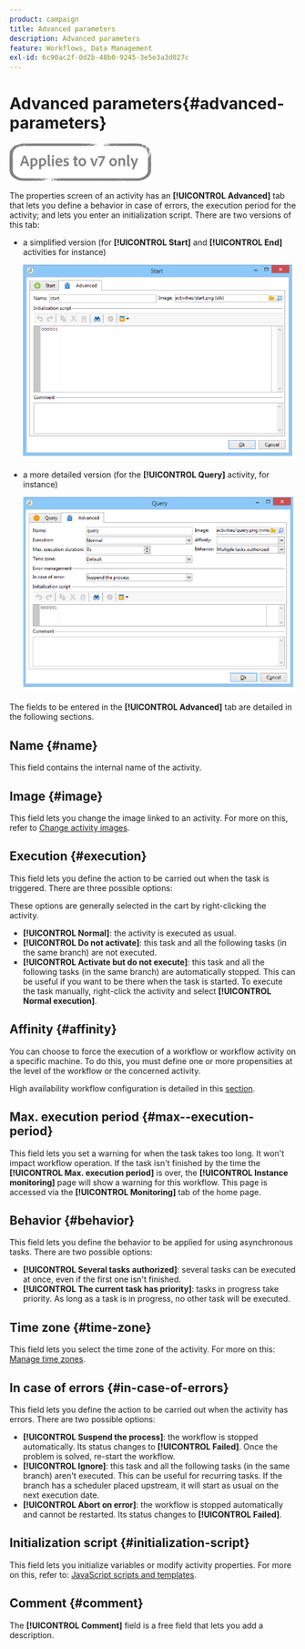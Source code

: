 ```yaml
---
product: campaign
title: Advanced parameters
description: Advanced parameters
feature: Workflows, Data Management
exl-id: 6c90ac2f-0d2b-48b0-9245-3e5e3a3d027c
---
```

# Advanced parameters{#advanced-parameters}

![](../../assets/v7-only.svg)

The properties screen of an activity has an **[!UICONTROL Advanced]** tab that lets you define a behavior in case of errors, the execution period for the activity; and lets you enter an initialization script. There are two versions of this tab:

* a simplified version (for **[!UICONTROL Start]** and **[!UICONTROL End]** activities for instance)

  ![](assets/wf-advanced-basic.png)

* a more detailed version (for the **[!UICONTROL Query]** activity, for instance)

  ![](assets/wf-advanced-full.png)

The fields to be entered in the **[!UICONTROL Advanced]** tab are detailed in the following sections.

## Name {#name}

This field contains the internal name of the activity.

## Image {#image}

This field lets you change the image linked to an activity. For more on this, refer to [Change activity images](managing-activity-images.md).

## Execution {#execution}

This field lets you define the action to be carried out when the task is triggered. There are three possible options:

These options are generally selected in the cart by right-clicking the activity.

* **[!UICONTROL Normal]**: the activity is executed as usual.
* **[!UICONTROL Do not activate]**: this task and all the following tasks (in the same branch) are not executed. 
* **[!UICONTROL Activate but do not execute]**: this task and all the following tasks (in the same branch) are automatically stopped. This can be useful if you want to be there when the task is started. To execute the task manually, right-click the activity and select **[!UICONTROL Normal execution]**.

## Affinity {#affinity}

You can choose to force the execution of a workflow or workflow activity on a specific machine. To do this, you must define one or more propensities at the level of the workflow or the concerned activity.

High availability workflow configuration is detailed in this [section](../../installation/using/configuring-campaign-server.md#high-availability-workflows-and-affinities).


## Max. execution period {#max--execution-period}

This field lets you set a warning for when the task takes too long. It won't impact workflow operation. If the task isn't finished by the time the **[!UICONTROL Max. execution period]** is over, the **[!UICONTROL Instance monitoring]** page will show a warning for this workflow. This page is accessed via the **[!UICONTROL Monitoring]** tab of the home page.

## Behavior {#behavior}

This field lets you define the behavior to be applied for using asynchronous tasks. There are two possible options:

* **[!UICONTROL Several tasks authorized]**: several tasks can be executed at once, even if the first one isn't finished. 
* **[!UICONTROL The current task has priority]**: tasks in progress take priority. As long as a task is in progress, no other task will be executed.

## Time zone {#time-zone}

This field lets you select the time zone of the activity. For more on this: [Manage time zones](managing-time-zones.md).

## In case of errors {#in-case-of-errors}

This field lets you define the action to be carried out when the activity has errors. There are two possible options:

* **[!UICONTROL Suspend the process]**: the workflow is stopped automatically. Its status changes to **[!UICONTROL Failed]**. Once the problem is solved, re-start the workflow.
* **[!UICONTROL Ignore]**: this task and all the following tasks (in the same branch) aren't executed. This can be useful for recurring tasks. If the branch has a scheduler placed upstream, it will start as usual on the next execution date.
* **[!UICONTROL Abort on error]**: the workflow is stopped automatically and cannot be restarted. Its status changes to **[!UICONTROL Failed]**. 

## Initialization script {#initialization-script}

This field lets you initialize variables or modify activity properties. For more on this, refer to: [JavaScript scripts and templates](javascript-scripts-and-templates.md).

## Comment {#comment}

The **[!UICONTROL Comment]** field is a free field that lets you add a description.
